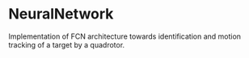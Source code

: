 # NeuralNetwork
Implementation of FCN architecture towards identification and motion tracking of a target by a quadrotor. 
